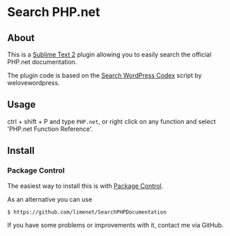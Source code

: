 # Search PHP.net

## About
This is a [Sublime Text 2](http://www.sublimetext.com/2) plugin allowing you to easily search the official PHP.net documentation.

The plugin code is based on the [ Search WordPress Codex](https://github.com/welovewordpress/SublimeWordPressCodex) script by welovewordpress.

## Usage
ctrl + shift + P and type `PHP.net`, or right click on any function and select 'PHP.net Function Reference'.

## Install

### Package Control

The easiest way to install this is with [Package Control](http://wbond.net/sublime\_packages/package\_control).

As an alternative you can use

```
$ https://github.com/limenet/SearchPHPDocumentation
```

If you have some problems or improvements with it, contact me via GitHub.
